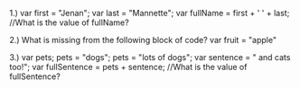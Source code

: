 1.) 
var first = "Jenan";
var last = "Mannette";
var fullName = first + ' ' + last;
//What is the value of fullName?

2.) What is missing from the following block of code?
var fruit = "apple"

3.) var pets;
pets = "dogs";
pets = "lots of dogs";
var sentence = " and cats too!";
var fullSentence = pets + sentence;
//What is the value of fullSentence?
